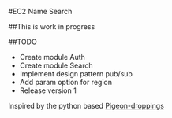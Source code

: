 #EC2 Name Search

##This is work in progress

##TODO
*   Create module Auth
*   Create module Search
*   Implement design pattern pub/sub
*   Add param option for region
*   Release version 1

Inspired by the python based [Pigeon-droppings](https://github.com/jujhars13/pigeon-droppings "Pigeon Droppings")

